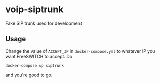 # voip-siptrunk

Fake SIP trunk used for development

## Usage

Change the value of `ACCEPT_IP` in `docker-compose.yml` to whatever IP you want
FreeSWITCH to accept. Do

    docker-compose up siptrunk

and you're good to go.
